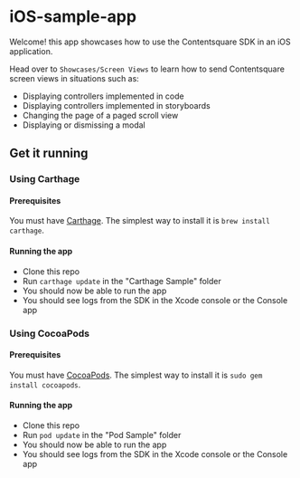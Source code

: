 # iOS-sample-app

Welcome! this app showcases how to use the Contentsquare SDK in an iOS application.

Head over to `Showcases/Screen Views` to learn how to send Contentsquare screen views in situations such as:
*  Displaying controllers implemented in code
*  Displaying controllers implemented in storyboards
*  Changing the page of a paged scroll view
*  Displaying or dismissing a modal

## Get it running

### Using Carthage

#### Prerequisites
You must have [Carthage](https://github.com/Carthage/Carthage). The simplest way to install it is `brew install carthage`.

#### Running the app
* Clone this repo
* Run `carthage update` in the "Carthage Sample" folder
* You should now be able to run the app
* You should see logs from the SDK in the Xcode console or the Console app

### Using CocoaPods

#### Prerequisites
You must have [CocoaPods](https://cocoapods.org). The simplest way to install it is `sudo gem install cocoapods`.

#### Running the app
* Clone this repo
* Run `pod update` in the "Pod Sample" folder
* You should now be able to run the app
* You should see logs from the SDK in the Xcode console or the Console app
